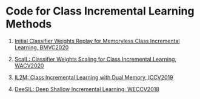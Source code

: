 # Code for Class Incremental Learning Methods

1.  [Initial Classifier Weights Replay for Memoryless Class Incremental Learning, BMVC2020](https://github.com/EdenBelouadah/class-incremental-learning/tree/master/siw/)

2.  [ScaIL: Classifier Weights Scaling for Class Incremental Learning, WACV2020](https://github.com/EdenBelouadah/class-incremental-learning/tree/master/scail/)

3.  [IL2M: Class Incremental Learning with Dual Memory, ICCV2019](https://github.com/EdenBelouadah/class-incremental-learning/tree/master/il2m/)

4.  [DeeSIL: Deep Shallow Incremental Learning, WECCV2018](https://github.com/EdenBelouadah/class-incremental-learning/tree/master/deesil/)



